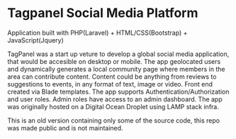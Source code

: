# Tagpanel Social Media Platform

Application built with PHP(Laravel) + HTML/CSS(Bootstrap) + JavaScript(Jquery)

TagPanel was a start up veture to develop a global social media application, that would be accesible on desktop or mobile.
The app geolocated users and dynamically generates a local community page where members in the area can contribute content.
Content could be anything from reviews to suggestions to events, in any format of text, image or video.
Front end created via Blade templates.
The app supports Authentication/Authorization and user roles.
Admin roles have access to an admin dashboard.
The app was originally hosted on a Digital Ocean Droplet using LAMP stack infra.


This is an old version containing only some of the source code, this repo was made public and is not maintained.
